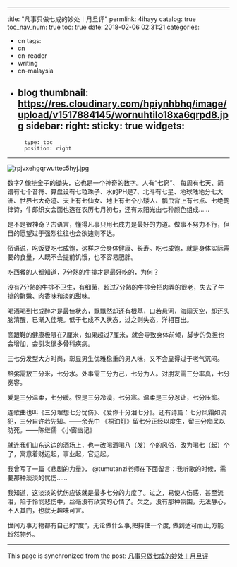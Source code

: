 
---
title: "凡事只做七成的妙处︱月旦评"
permlink: 4ihayy
catalog: true
toc_nav_num: true
toc: true
date: 2018-02-06 02:31:21
categories:
- cn
tags:
- cn
- cn-reader
- writing
- cn-malaysia
- blog
thumbnail: https://res.cloudinary.com/hpiynhbhq/image/upload/v1517884145/wornuhtilo18xa6qrpd8.jpg
sidebar:
    right:
        sticky: true
widgets:
    -
        type: toc
        position: right
---


![rpjvxehgqrwuttec5hyj.jpg](https://res.cloudinary.com/hpiynhbhq/image/upload/v1517884145/wornuhtilo18xa6qrpd8.jpg)


数字7 像挖金子的锄头，它也是一个神奇的数字。人有“七窍”、 每周有七天、简谱有七个音符、算盘设有七粒珠子、水的PH是7、北斗有七星、地球陆地分七大洲、世界七大奇迹、天上有七仙女、地上有七个小矮人、瓢虫背上有七点、七绝韵律诗，牛郎织女会面也选在农历七月初七，还有太阳光由七种颜色组成……

是不是很神奇？古语言，懂得凡事只用七成力是最好的力道。做事不努力不行，但目的愿望过于强烈往往也会欲速则不达。

俗语说，吃饭要吃七成饱，这样才会身体健康、长寿。吃七成饱，就是身体实际需要的食量，人既不会提前饥饿，也不容易肥胖。

吃西餐的人都知道，7分熟的牛排才是最好吃的，为何？

没有7分熟的牛排不卫生，有细菌，超过7分熟的牛排会把肉弄的很老，失去了牛排的鲜嫩、肉香味和淡的甜味。

喝酒喝到七成醉才是最佳状态，飘飘然却还有根基，口若悬河，海阔天空，却还头脑清醒，已渐入佳境。低于七成不入状态，过之则失态，洋相百出。

高跟鞋的健康极限在7厘米，如果超过7厘米，就会导致身体前倾，脚步的负担也会增加，会引发很多骨科疾病。

三七分发型大方时尚，彰显男生优雅稳重的男人味，又不会显得过于老气沉闷。

熬粥需放三分米，七分水。处事需三分为己，七分为人。对朋友需三分率真，七分宽容。

爱是三分温柔，七分暖。恨是三分冷漠，七分寒。温柔是三分忍让，七分压抑。

连歌曲也叫《三分理想七分忧伤》、《爱你十分泪七分》。还有诗篇：七分风霜如流犯，三分自许若先知。——余光中 《桐油灯》留七分正经以度生，留三分痴呆以防死。——陈继儒 《小窗幽记》

就连我们山东这边的酒场上，也一改喝酒喝八（发）个的风俗，改为喝七（起）个了，寓意着财运起，事业起，官运起。

我曾写了一篇《悲剧的力量》， @tumutanzi老师在下面留言：我听歌的时候，需要那种淡淡的忧伤……

我知道，这淡淡的忧伤应该就是最多七分的力度了。过之，易使人伤感，甚至流泪，陷于怜悯悲伤中，丝毫没有欣赏的心情了。欠之，没有那种氛围，无法静心，不入其门，也就无趣味可言。

世间万事万物都有自己的“度”，无论做什么事,把持住一个度, 做到适可而止,方能超然物外。

- - -

This page is synchronized from the post: [凡事只做七成的妙处︱月旦评](https://steemit.com/@bring/4ihayy)
